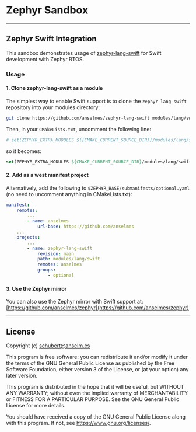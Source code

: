 # Zephyr Sandbox

---

## Zephyr Swift Integration

This sandbox demonstrates usage of [zephyr-lang-swift](https://github.com/anselmes/zephyr-lang-swift) for Swift development with Zephyr RTOS.

### Usage

#### 1. Clone zephyr-lang-swift as a module

The simplest way to enable Swift support is to clone the `zephyr-lang-swift` repository into your modules directory:

```sh
git clone https://github.com/anselmes/zephyr-lang-swift modules/lang/swift
```

Then, in your `CMakeLists.txt`, uncomment the following line:

```cmake
# set(ZEPHYR_EXTRA_MODULES ${{CMAKE_CURRENT_SOURCE_DIR}}/modules/lang/swift)
```

so it becomes:

```cmake
set(ZEPHYR_EXTRA_MODULES ${CMAKE_CURRENT_SOURCE_DIR}/modules/lang/swift)
```

#### 2. Add as a west manifest project

Alternatively, add the following to `$ZEPHYR_BASE/submanifests/optional.yaml` (no need to uncomment anything in CMakeLists.txt):

```yaml
manifest:
	remotes:
		...
		- name: anselmes
			url-base: https://github.com/anselmes
	...
	projects:
		...
		- name: zephyr-lang-swift
			revision: main
			path: modules/lang/swift
			remotes: anselmes
			groups:
				- optional
```

#### 3. Use the Zephyr mirror

You can also use the Zephyr mirror with Swift support at: [https://github.com/anselmes/zephyr](https://github.com/anselmes/zephyr)

---

## License

Copyright (c) [<schubert@anselm.es>](mailto:schubert@anselm.es)

This program is free software: you can redistribute it and/or modify
it under the terms of the GNU General Public License as published by
the Free Software Foundation, either version 3 of the License, or
(at your option) any later version.

This program is distributed in the hope that it will be useful,
but WITHOUT ANY WARRANTY; without even the implied warranty of
MERCHANTABILITY or FITNESS FOR A PARTICULAR PURPOSE. See the
GNU General Public License for more details.

You should have received a copy of the GNU General Public License
along with this program. If not, see <https://www.gnu.org/licenses/>.
